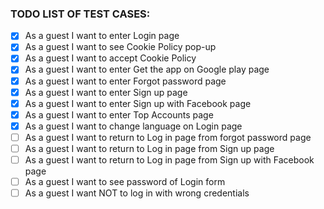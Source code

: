 ### TODO LIST OF TEST CASES:
- [x] As a guest I want to enter Login page
- [x] As a guest I want to see Cookie Policy pop-up
- [x] As a guest I want to accept Cookie Policy  
- [x] As a guest I want to enter Get the app on Google play page
- [x] As a guest I want to enter Forgot password page
- [x] As a guest I want to enter Sign up page
- [x] As a guest I want to enter Sign up with Facebook page
- [x] As a guest I want to enter Top Accounts page
- [x] As a guest I want to change language on Login page
- [ ] As a guest I want to return to Log in page from forgot password page
- [ ] As a guest I want to return to Log in page from Sign up page
- [ ] As a guest I want to return to Log in page from Sign up with Facebook page
- [ ] As a guest I want to see password of Login form
- [ ] As a guest I want NOT to log in with wrong credentials
